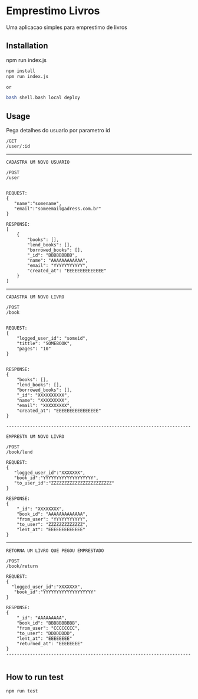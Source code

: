 # Emprestimo Livros

Uma aplicacao simples para emprestimo de livros

## Installation

npm run index.js

```bash
npm install
npm run index.js

or 

bash shell.bash local deploy
```

## Usage

Pega detalhes do usuario por parametro id

```
/GET
/user/:id

```
----------------------------------------------------------------------

```
CADASTRA UM NOVO USUARIO

/POST
/user


REQUEST: 
{
   "name":"somename",
   "email":"someemail@adress.com.br"
}

RESPONSE: 
[
    {
        "books": [],
        "lend_books": [],
        "borrowed_books": [],
        "_id": "BBBBBBBBB",
        "name": "AAAAAAAAAAAA",
        "email": "YYYYYYYYYYY",
        "created_at": "EEEEEEEEEEEEEE"
    }
]

```

----------------------------------------------------------------------


```
CADASTRA UM NOVO LIVRO

/POST
/book


REQUEST: 
{
    "logged_user_id": "someid",
    "tittle": "SOMEBOOK",
    "pages": "10"
}


RESPONSE: 
{
    "books": [],
    "lend_books": [],
    "borrowed_books": [],
    "_id": "XXXXXXXXXX",
    "name": "XXXXXXXXX",
    "email": "XXXXXXXXX",
    "created_at": "EEEEEEEEEEEEEEEE"
}

----------------------------------------------------------------------

EMPRESTA UM NOVO LIVRO

/POST
/book/lend

REQUEST: 
{
   "logged_user_id":"XXXXXXX",
   "book_id":"YYYYYYYYYYYYYYYYYYY",
   "to_user_id":"ZZZZZZZZZZZZZZZZZZZZZZZ"
}

RESPONSE: 
{
    "_id": "XXXXXXXX",
    "book_id": "AAAAAAAAAAAAA",
    "from_user": "YYYYYYYYYYY",
    "to_user": "ZZZZZZZZZZZZZ",
    "lent_at": "EEEEEEEEEEEEE"
}

```
----------------------------------------------------------------------
```
RETORNA UM LIVRO QUE PEGOU EMPRESTADO

/POST
/book/return

REQUEST: 
{
  "logged_user_id":"XXXXXXX",
   "book_id":"YYYYYYYYYYYYYYYYYYY"
}

RESPONSE: 
{
    "_id": "AAAAAAAAA",
    "book_id": "BBBBBBBBBB",
    "from_user": "CCCCCCCC",
    "to_user": "DDDDDDDD",
    "lent_at": "EEEEEEEE"
    "returned_at": "EEEEEEEE"
}
----------------------------------------------------------------------


```
## How to run test

```npm run test```
